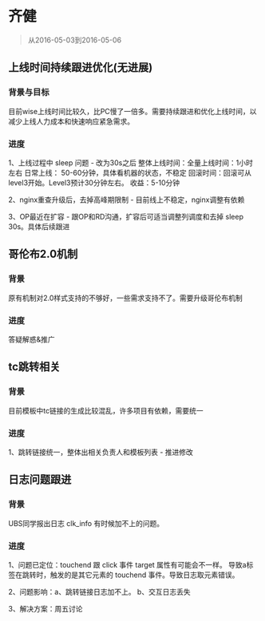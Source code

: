 # 齐健

> 从2016-05-03到2016-05-06


## 上线时间持续跟进优化(无进展)

### 背景与目标

目前wise上线时间比较久，比PC慢了一倍多。需要持续跟进和优化上线时间，以减少上线人力成本和快速响应紧急需求。

### 进度

1、上线过程中 sleep 问题 - 改为30s之后
    整体上线时间：全量上线时间：1小时左右   日常上线： 50-60分钟，具体看机器的状态，不稳定
    回滚时间：回滚可从level3开始。Level3预计30分钟左右。
    收益：5-10分钟
                  
2、nginx重查升级后，去掉高峰期限制 - 目前线上不稳定，nginx调整有依赖

3、OP最近在扩容 - 跟OP和RD沟通，扩容后可适当调整列调度和去掉 sleep 30s。具体后续跟进

## 哥伦布2.0机制

### 背景

原有机制对2.0样式支持的不够好，一些需求支持不了。需要升级哥伦布机制

### 进度

答疑解惑&推广

## tc跳转相关

### 背景

目前模板中tc链接的生成比较混乱，许多项目有依赖，需要统一

### 进度

1、跳转链接统一，整体出相关负责人和模板列表 - 推进修改

## 日志问题跟进

### 背景

UBS同学报出日志 clk_info 有时候加不上的问题。    

### 进度

1、问题已定位：touchend 跟 click 事件 target 属性有可能会不一样。
导致a标签在跳转时，触发的是其它元素的 touchend 事件。导致日志取元素错误。    

2、问题影响：a、跳转链接日志加不上。   b、交互日志丢失

3、解决方案：周五讨论

